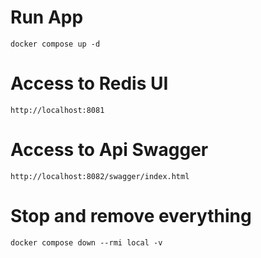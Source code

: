 # Run App
```
docker compose up -d
```

# Access to Redis UI
```
http://localhost:8081
```

# Access to Api Swagger
```
http://localhost:8082/swagger/index.html
```

# Stop and remove everything
```
docker compose down --rmi local -v
```